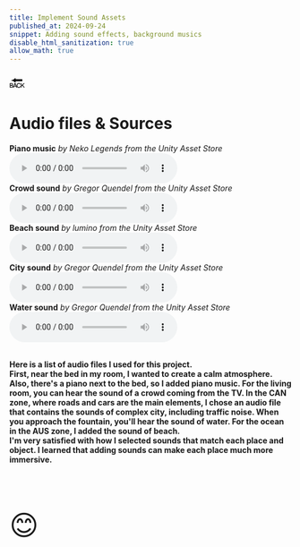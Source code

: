 ```yaml
---
title: Implement Sound Assets 
published_at: 2024-09-24
snippet: Adding sound effects, background musics
disable_html_sanitization: true
allow_math: true
---
```



<a href="https://julienoh000-dms1-blog-83.deno.dev/" style="text-decoration: none; color: black;"><span style="font-size: 30px;">🔙</span></a>


# Audio files & Sources

<h4 style="display: inline;">Piano music</h4>
<h6 style="display: inline;">by Neko Legends from the Unity Asset Store</h6>

 <audio controls>
        <source src="sanc.mp3" type="audio/wav">
    </audio>
<br>

<h4 style="display: inline;">Crowd sound</h4>
<h6 style="display: inline;">by Gregor Quendel from the Unity Asset Store</h6>
 <audio controls>
        <source src="tv.mp3" type="audio/wav">
    </audio>
<br>

<h4 style="display: inline;">Beach sound</h4>
<h6 style="display: inline;">by lumino from the Unity Asset Store</h6>
 <audio controls>
        <source src="ocean.mp3" type="audio/wav">
    </audio>
<br>

<h4 style="display: inline;">City sound</h4>
<h6 style="display: inline;">by Gregor Quendel from the Unity Asset Store</h6>
 <audio controls>
        <source src="traff.mp3" type="audio/wav">
    </audio>
<br>

<h4 style="display: inline;">Water sound</h4>
<h6 style="display: inline;">by Gregor Quendel from the Unity Asset Store</h6>
 <audio controls>
        <source src="water.mp3" type="audio/wav">
    </audio>
<br>

<br>

**Here is a list of audio files I used for this project.<br> First, near the bed in my room, I wanted to create a calm atmosphere. Also, there's a piano next to the bed, so I added piano music. For the living room, you can hear the sound of a crowd coming from the TV. In the CAN zone, where roads and cars are the main elements, I chose an audio file that contains the sounds of complex city, including traffic noise. When you approach the fountain, you'll hear the sound of water. For the ocean in the AUS zone, I added the sound of beach. <br>I'm very satisfied with how I selected sounds that match each place and object. I learned that adding sounds can make each place much more immersive.**


<br>
<br>
<br>


<span style="font-size: 50px;">😊</span>